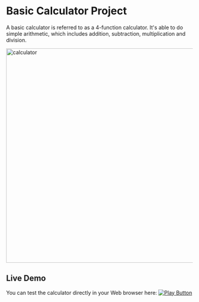 # Basic Calculator Project

A basic calculator is referred to as a 4-function calculator. It's able to do simple arithmetic, which
includes addition, subtraction, multiplication and division.

<img src="basic_calculator.PNG" alt="calculator" height="577" width="2173">

## Live Demo

You can test the calculator directly in your Web browser here:
[<img alt='Play Button' src="play_button.png" />](https://replit.com/@mpopova/BasicCalculator#main.py)





